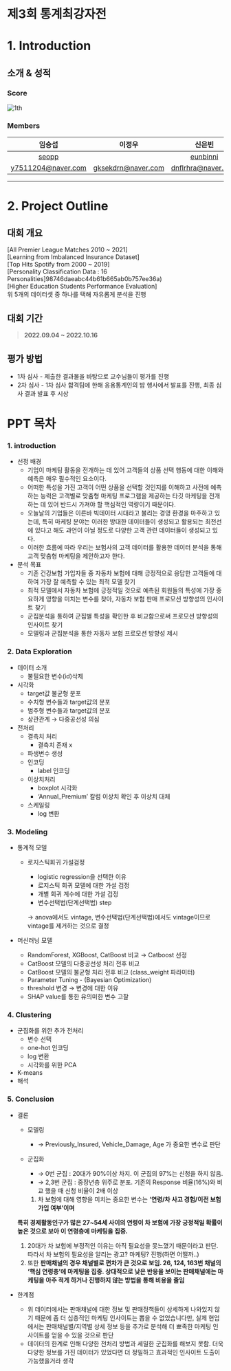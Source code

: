 # 제3회 통계최강자전

# 1. Introduction

## 소개 & 성적

### Score  
![1th](https://img.shields.io/badge/1th-red?style=plastic)


### Members

임승섭|이정우|신은빈
:-:|:-:|:-:
|[seopp](https://github.com/seopp)||[eunbinni](https://github.com/eunbinni)|
|y7511204@naver.com|gksekdrn@naver.com|dnflrhra@naver.com|

---
# 2. Project Outline


## 대회 개요
 
[All Premier League Matches 2010 ~ 2021] <br>
[Learning from Imbalanced Insurance Dataset] <br>
[Top Hits Spotify from 2000 ~ 2019] <br>
[Personality Classification Data : 16 Personalities]98746daeabc44b61b665ab0b757ee36a) <br>
[Higher Education Students Performance Evaluation] <br>
위 5개의 데이터셋 중 하나를 택해 자유롭게 분석을 진행


## 대회 기간 
> **2022.09.04 ~ 2022.10.16**

## 평가 방법 
  - 1차 심사 - 제출한 결과물을 바탕으로 교수님들이 평가를 진행
  - 2차 심사 - 1차 심사 합격팀에 한해 응용통계인의 밤 행사에서 발표를 진행, 최종 심사 결과 발표 후 시상


# PPT 목차

### 1. introduction

- 선정 배경
    - 기업이 마케팅 활동을 전개하는 데 있어 고객들의 상품 선택 행동에 대한 이해와 예측은 매우 필수적인 요소이다.
    - 어떠한 특성을 가진 고객이 어떤 상품을 선택할 것인지를 이해하고 사전에 예측하는 능력은 고객별로 맞춤형 마케팅 프로그램을 제공하는 타깃 마케팅을 전개하는 데 있어 반드시 가져야 할 핵심적인 역량이기 때문이다.
    - 오늘날의 기업들은 이른바 빅데이터 시대라고 불리는 경영 환경을 마주하고 있는데, 특히 마케팅 분야는 이러한 방대한 데이터들이 생성되고 활용되는 최전선에 있다고 해도 과언이 아닐 정도로 다양한 고객 관련 데이터들이 생성되고 있다.
    - 이러한 흐름에 따라 우리는 보험사의 고객 데이터를 활용한 데이터 분석을 통해 고객 맞춤형 마케팅을 제안하고자 한다.
- 분석 목표
    - 기존 건강보험 가입자들 중 자동차 보험에 대해 긍정적으로 응답한 고객들에 대하여 가장 잘 예측할 수 있는 최적 모델 찾기
    - 최적 모델에서 자동차 보험에 긍정적일 것으로 예측된 회원들의 특성에 가장 중요하게 영향을 미치는 변수를 찾아, 자동차 보험 판매 프로모션 방향성의 인사이트 찾기
    - 군집분석을 통하여 군집별 특성을 확인한 후 비교함으로써 프로모션 방향성의 인사이트 찾기
    - 모델링과 군집분석을 통한 자동차 보험 프로모션 방향성 제시

### 2. Data Exploration

- 데이터 소개
    - 불필요한 변수(id)삭제
- 시각화
    - target값 불균형 분포
    - 수치형 변수들과 target값의 분포
    - 범주형 변수들과 target값의 분포
    - 상관관계 → 다중공선성 의심
- 전처리
    - 결측치 처리
        - 결측치 존재 x
    - 파생변수 생성
    - 인코딩
        - label 인코딩
    - 이상치처리
        - boxplot 시각화
        - ‘Annual_Premium’ 칼럼 이상치 확인 후 이상치 대체
    - 스케일링
        - log 변환

### 3. Modeling

- 통계적 모델
    - 로지스틱회귀 가설검정
        - logistic regression을 선택한 이유
        - 로지스틱 회귀 모델에 대한 가설 검정
        - 개별 회귀 계수에 대한 가설 검정
        - 변수선택법(단계선택법) step
        
        → anova에서도 vintage, 변수선택법(단계선택법)에서도 vintage이므로 vintage를 제거하는 것으로 결정
        
- 머신러닝 모델
    - RandomForest, XGBoost, CatBoost 비교 → Catboost 선정
    - CatBoost 모델의 다중공선성 처리 전후 비교
    - CatBoost 모델의 불균형 처리 전후 비교 (class_weight 파라미터)
    - Parameter Tuning -  (Bayesian Optimization)
    - threshold 변경 → 변경에 대한 이유
    - SHAP value를 통한 유의미한 변수 고찰

### 4. Clustering

- 군집화를 위한 추가 전처리
    - 변수 선택
    - one-hot 인코딩
    - log 변환
    - 시각화를 위한 PCA
- K-means
- 해석

### 5. Conclusion

- 결론
    - 모델링
        - → Previously_Insured, Vehicle_Damage, Age 가 중요한 변수로 판단
    - 군집화
        - → 0번 군집 : 20대가 90%이상 차지. 이 군집의 97%는 신청을 하지 않음.
        - → 2,3번 군집 : 중장년층 위주로 분포. 기존의 Response 비율(16%)와 비교 했을 때 신청 비율이 2배 이상
    
      1.  차 보험에 대해 영향을 미치는 중요한 변수는 **‘연령/차 사고 경험/이전 보험 가입 여부’이며** 
    
     **특히 경제활동인구가 많은 27~54세 사이의 연령이 차 보험에 가장 긍정적일 확률이 높은 것으로 보아 이 연령층에 마케팅을 집중.**
        
    1. 20대가 차 보험에 부정적인 이유는 아직 필요성을 못느꼈기 때문이라고 판단. 따라서 차 보험의 필요성을 알리는 광고? 마케팅? 진행(하면 어떨까..)
    2. 또한 **판매채널의 경우 채널별로 편차가 큰 것으로 보임. 26, 124, 163번 채널의 ‘핵심 연령층’에 마케팅을 집중. 상대적으로 낮은 반응을 보이는 판매채널에는 마케팅을 아주 적게 하거나 진행하지 않는 방법을 통해 비용을 줄임**

- 한계점
    - 위 데이터에서는 판매채널에 대한 정보 및 판매정책들이 상세하게 나와있지 않기 때문에 좀 더 심층적인 마케팅 인사이트는 뽑을 수 없었습니다만, 실제 현업에서는 판매채널별/지역별 상세 정보 등을 추가로 분석해 더 뾰족한 마케팅 인사이트를 얻을 수 있을 것으로 판단
    - 데이터의 한계로 인해 다양한 전처리 방법과 세밀한 군집화를 해보지 못함. 더욱 다양한 정보를 가진 데이터가 있었다면 더 정밀하고 효과적인 인사이트 도출이 가능했을거라 생각
